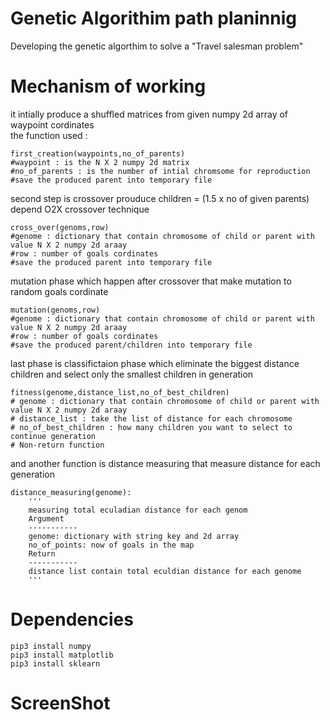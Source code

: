 # Genetic Algorithim path planinnig
Developing the genetic algorthim to solve a "Travel salesman problem" </br> 
# Mechanism of working
it intially produce a shuffled matrices from given numpy 2d array of waypoint cordinates </br>
the function used :
```
first_creation(waypoints,no_of_parents)
#waypoint : is the N X 2 numpy 2d matrix
#no_of_parents : is the number of intial chromsome for reproduction 
#save the produced parent into temporary file
```
second step is crossover prouduce children = (1.5 x no of given parents) depend O2X crossover technique
```
cross_over(genoms,row)
#genome : dictionary that contain chromosome of child or parent with value N X 2 numpy 2d araay 
#row : number of goals cordinates
#save the produced parent into temporary file
```
mutation phase which happen after crossover that make mutation to random goals cordinate 
```
mutation(genoms,row)
#genome : dictionary that contain chromosome of child or parent with value N X 2 numpy 2d araay 
#row : number of goals cordinates
#save the produced parent/children into temporary file
```
last phase is classifictaion phase which eliminate the biggest distance children and select only the smallest children in generation
```
fitness(genome,distance_list,no_of_best_children)
# genome : dictionary that contain chromosome of child or parent with value N X 2 numpy 2d araay  
# distance_list : take the list of distance for each chromosome
# no_of_best_children : how many children you want to select to continue generation
# Non-return function 
```
and another function is distance measuring that measure distance for each generation 
```
distance_measuring(genome):
    '''
    measuring total eculadian distance for each genom
    Argument
    -----------
    genome: dictionary with string key and 2d array
    no_of_points: now of goals in the map
    Return
    -----------
    distance list contain total eculdian distance for each genome
    '''
 ```
# Dependencies
```
pip3 install numpy
pip3 install matplotlib
pip3 install sklearn
```
# ScreenShot 
